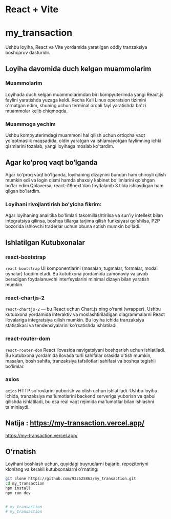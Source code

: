 # React + Vite

# my_transaction

Ushbu loyiha, React va Vite yordamida yaratilgan oddiy tranzaksiya boshqaruv dasturidir.
## Loyiha davomida duch kelgan muammolarim

### Muammolarim
Loyihada duch kelgan muammolarimdan biri kompyuterimda yangi React.js faylini yaratishda yuzaga keldi. Kecha Kali Linux operatsion tizimini o'rnatgan edim, shuning uchun terminal orqali fayl yaratishda ba'zi muammolar kelib chiqmoqda.

### Muammoga yechim 
Ushbu kompyuterimdagi muammoni hal qilish uchun ortiqcha vaqt yo'qotmaslik maqsadida, oldin yaratgan va ishlamayotgan faylimning ichki qismlarini tozalab, yangi loyihaga moslab ko'tardim.


## Agar ko‘proq vaqt bo‘lganda
Agar ko'proq vaqt bo'lganda, loyihaning dizaynini bundan ham chiroyli qilish mumkin edi va login qismi hamda shaxsiy kabinet bo'limlarini qo'shgan bo'lar edim.Qolaversa, react-i18next'dan foydalanib 3 tilda ishlaydigan ham qilgan bo'lardim.

### Loyihani rivojlantirish bo'yicha fikrim:
Agar loyihaning analitika bo'limlari takomillashtirilsa va sun'iy intellekt bilan integratsiya qilinsa, boshqa tillarga tarjima qilish funksiyasi qo'shilsa, P2P bozorida ishlovchi traderlar uchun obuna sotish mumkin bo'ladi.

## Ishlatilgan Kutubxonalar

### react-bootstrap
`react-bootstrap` UI komponentlarini (masalan, tugmalar, formalar, modal oynalar) taqdim etadi. Bu kutubxona yordamida zamonaviy va javob beradigan foydalanuvchi interfeyslarini minimal dizayn bilan yaratish mumkin.

### react-chartjs-2
`react-chartjs-2` — bu React uchun Chart.js ning o'rami (wrapper). Ushbu kutubxona yordamida interaktiv va moslashtiriladigan diagrammalarni React ilovalariga integratsiya qilish mumkin. Bu loyiha ichida tranzaksiya statistikasi va tendensiyalarini ko'rsatishda ishlatiladi.

### react-router-dom
`react-router-dom` React ilovasida navigatsiyani boshqarish uchun ishlatiladi. Bu kutubxona yordamida ilovada turli sahifalar orasida o'tish mumkin, masalan, bosh sahifa, tranzaksiya tafsilotlari sahifasi va boshqa tegishli bo'limlar.

### axios
`axios` HTTP so'rovlarini yuborish va olish uchun ishlatiladi. Ushbu loyiha ichida, tranzaksiya ma'lumotlarini backend serveriga yuborish va qabul qilishda ishlatiladi, bu esa real vaqt rejimida ma'lumotlar bilan ishlashni ta'minlaydi.

## Natija : https://my-transaction.vercel.app/
https://my-transaction.vercel.app/

## O'rnatish

Loyihani boshlash uchun, quyidagi buyruqlarni bajarib, repozitoriyni klonlang va kerakli kutubxonalarni o'rnating:

```bash
git clone https://github.com/932525862/my_transaction.git
cd my_transaction
npm install
npm run dev


# my_transaction
# my_transaction

